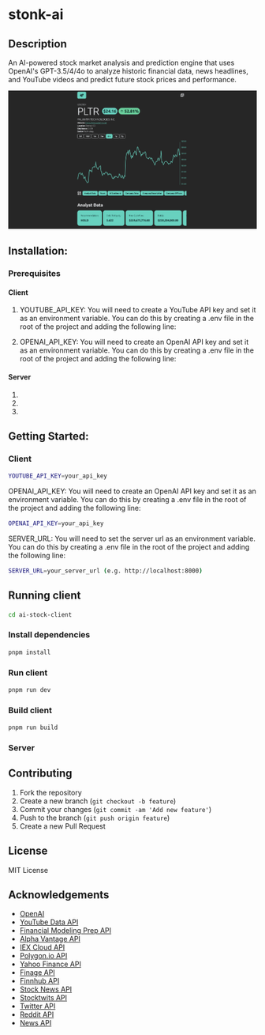 # stonk-ai

## Description

An AI-powered stock market analysis and prediction engine that uses OpenAI's GPT-3.5/4/4o to analyze historic financial data, news headlines, and YouTube videos and predict future stock prices and performance.

![Stonk AI Logo](/public/stonkai.png)

## Installation:

### Prerequisites

#### Client

1. YOUTUBE_API_KEY: You will need to create a YouTube API key and set it as an environment variable. You can do this by creating a .env file in the root of the project and adding the following line:

2. OPENAI_API_KEY: You will need to create an OpenAI API key and set it as an environment variable. You can do this by creating a .env file in the root of the project and adding the following line:

#### Server

1.
2.
3.

## Getting Started:

### Client

```bash
YOUTUBE_API_KEY=your_api_key
```

OPENAI_API_KEY: You will need to create an OpenAI API key and set it as an environment variable. You can do this by creating a .env file in the root of the project and adding the following line:

```bash
OPENAI_API_KEY=your_api_key
```

SERVER_URL: You will need to set the server url as an environment variable. You can do this by creating a .env file in the root of the project and adding the following line:

```bash
SERVER_URL=your_server_url (e.g. http://localhost:8000)
```

## Running client

```bash
cd ai-stock-client
```

### Install dependencies

```bash
pnpm install
```

### Run client

```bash
pnpm run dev
```

### Build client

```bash
pnpm run build
```

### Server

## Contributing

1. Fork the repository
2. Create a new branch (`git checkout -b feature`)
3. Commit your changes (`git commit -am 'Add new feature'`)
4. Push to the branch (`git push origin feature`)
5. Create a new Pull Request

## License

MIT License

## Acknowledgements

- [OpenAI](https://openai.com)
- [YouTube Data API](https://developers.google.com/youtube/v3)
- [Financial Modeling Prep API](https://financialmodelingprep.com/developer/docs)
- [Alpha Vantage API](https://www.alphavantage.co/documentation/)
- [IEX Cloud API](https://iexcloud.io/docs/api/)
- [Polygon.io API](https://polygon.io/docs/getting-started)
- [Yahoo Finance API](https://www.yahoofinanceapi.com/)
- [Finage API](https://finage.co.uk/docs)
- [Finnhub API](https://finnhub.io/docs/api)
- [Stock News API](https://stocknewsapi.com/)
- [Stocktwits API](https://api.stocktwits.com/developers/docs)
- [Twitter API](https://developer.twitter.com/en/docs)
- [Reddit API](https://www.reddit.com/dev/api/)
- [News API](https://newsapi.org/docs)
